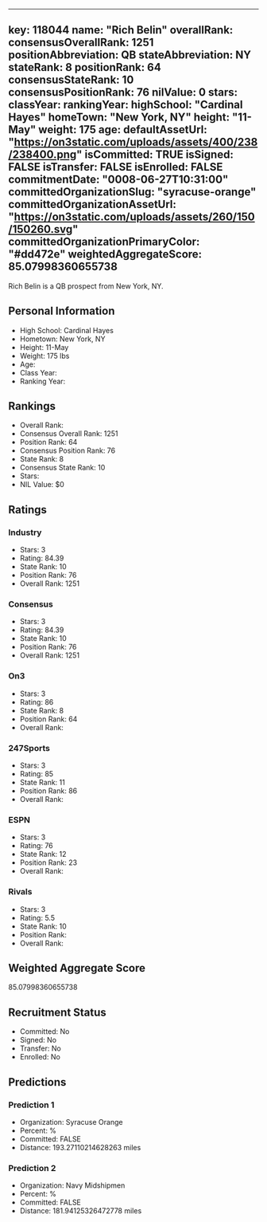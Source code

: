 ---
  key: 118044
  name: "Rich Belin"
  overallRank: 
  consensusOverallRank: 1251
  positionAbbreviation: QB
  stateAbbreviation: NY
  stateRank: 8
  positionRank: 64
  consensusStateRank: 10
  consensusPositionRank: 76
  nilValue: 0
  stars: 
  classYear: 
  rankingYear: 
  highSchool: "Cardinal Hayes"
  homeTown: "New York, NY"
  height: "11-May"
  weight: 175
  age: 
  defaultAssetUrl: "https://on3static.com/uploads/assets/400/238/238400.png"
  isCommitted: TRUE
  isSigned: FALSE
  isTransfer: FALSE
  isEnrolled: FALSE
  commitmentDate: "0008-06-27T10:31:00"
  committedOrganizationSlug: "syracuse-orange"
  committedOrganizationAssetUrl: "https://on3static.com/uploads/assets/260/150/150260.svg"
  committedOrganizationPrimaryColor: "#dd472e"
  weightedAggregateScore: 85.07998360655738
  ---
  
  Rich Belin is a QB prospect from New York, NY.
  
  ## Personal Information
  - High School: Cardinal Hayes
  - Hometown: New York, NY
  - Height: 11-May
  - Weight: 175 lbs
  - Age: 
  - Class Year: 
  - Ranking Year: 
  
  ## Rankings
  - Overall Rank: 
  - Consensus Overall Rank: 1251
  - Position Rank: 64
  - Consensus Position Rank: 76
  - State Rank: 8
  - Consensus State Rank: 10
  - Stars: 
  - NIL Value: $0
  
  ## Ratings
  
  ### Industry
  - Stars: 3
  - Rating: 84.39
  - State Rank: 10
  - Position Rank: 76
  - Overall Rank: 1251
  
  ### Consensus
  - Stars: 3
  - Rating: 84.39
  - State Rank: 10
  - Position Rank: 76
  - Overall Rank: 1251
  
  ### On3
  - Stars: 3
  - Rating: 86
  - State Rank: 8
  - Position Rank: 64
  - Overall Rank: 
  
  ### 247Sports
  - Stars: 3
  - Rating: 85
  - State Rank: 11
  - Position Rank: 86
  - Overall Rank: 
  
  ### ESPN
  - Stars: 3
  - Rating: 76
  - State Rank: 12
  - Position Rank: 23
  - Overall Rank: 
  
  ### Rivals
  - Stars: 3
  - Rating: 5.5
  - State Rank: 10
  - Position Rank: 
  - Overall Rank: 
  
  ## Weighted Aggregate Score
  85.07998360655738
  
  ## Recruitment Status
  - Committed: No
  - Signed: No
  - Transfer: No
  - Enrolled: No
  
  
  
  ## Predictions
  
  ### Prediction 1
  - Organization: Syracuse Orange
  - Percent: %
  - Committed: FALSE
  - Distance: 193.27110214628263 miles
  
  ### Prediction 2
  - Organization: Navy Midshipmen
  - Percent: %
  - Committed: FALSE
  - Distance: 181.94125326472778 miles
  